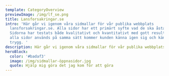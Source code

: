 ```yaml
---
template: CategoryOverview
previewImage: /img/lf_se.png
title: Lansforsakringar.se
intro: 'Här går vi igenom våra sidmallar för vår publika webbplats
  lansforsakringar.se. Alla sidor har ett primärt syfte vad de ska åstadkomma.
  Sidorna har testats både kvalitativt och kvantitativt med gott resultat. Om
  alla sidor används på samma sätt kommer kunden känna igen sig och känna sig
  trygg. '
description: Här går vi igenom våra sidmallar för vår publika webbplats lansforsakringar.se
heroBlock:
  color: '#badaf3'
  image: /img/sidmallar-öppnasidor.jpg
  quote: Hjälp mig göra det jag kom för att göra
---
```

